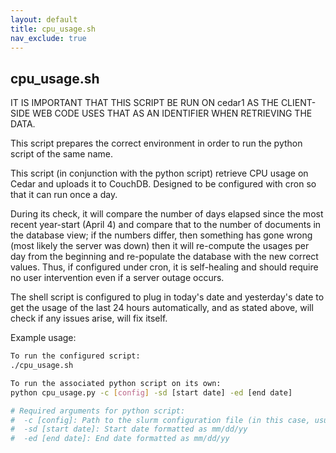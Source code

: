 ```yaml
---
layout: default
title: cpu_usage.sh
nav_exclude: true
---
```


## cpu_usage.sh

IT IS IMPORTANT THAT THIS SCRIPT BE RUN ON cedar1 AS THE CLIENT-SIDE WEB CODE USES THAT AS AN IDENTIFIER WHEN RETRIEVING THE DATA.

This script prepares the correct environment in order to run the python script of the same name.

This script (in conjunction with the python script) retrieve CPU usage on Cedar and uploads it to CouchDB. Designed to be configured with cron so that it can run once a day.

During its check, it will compare the number of days elapsed since the most recent year-start (April 4) and compare that to the number of documents in the database view; if the numbers differ, then something has gone wrong (most likely the server was down) then it will re-compute the usages per day from the beginning and re-populate the database with the new correct values. Thus, if configured under cron, it is self-healing and should require no user intervention even if a server outage occurs.

The shell script is configured to plug in today's date and yesterday's date to get the usage of the last 24 hours automatically, and as stated above, will check if any issues arise, will fix itself.

Example usage: 
```bash
To run the configured script:
./cpu_usage.sh

To run the associated python script on its own:
python cpu_usage.py -c [config] -sd [start date] -ed [end date]

# Required arguments for python script:
#  -c [config]: Path to the slurm configuration file (in this case, usually config/slurm_processing.cfg)
#  -sd [start date]: Start date formatted as mm/dd/yy
#  -ed [end date]: End date formatted as mm/dd/yy
```
